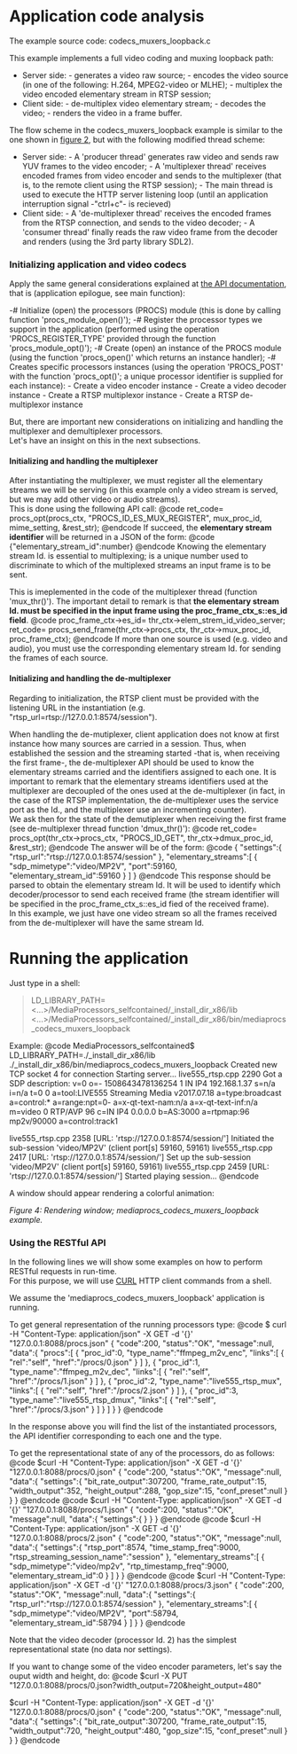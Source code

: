 # 
Application code analysis
=========================

The example source code: codecs_muxers_loopback.c

This example implements a full video coding and muxing loopback path:
- Server side:
      - generates a video raw source;
      - encodes the video source (in one of the following: H.264, MPEG2-video or MLHE);
      - multiplex the video encoded elementary stream in RTSP session;
- Client side:
       - de-multiplex video elementary stream;
       - decodes the video;
       - renders the video in a frame buffer.

The flow scheme in the codecs_muxers_loopback example is similar to the one shown in [figure 2](md_DOCUMENTATION.html#How_to_use_a_Processor_the_API), but with the following modified thread scheme:
- Server side:
      - A 'producer thread' generates raw video and sends raw YUV frames to the video encoder;
      - A 'multiplexer thread' receives encoded frames from video encoder and sends to the multiplexer (that is, to the remote client using the RTSP session);
      - The main thread is used to execute the HTTP server listening loop (until an application interruption signal -"ctrl+c"- is recieved)
- Client side:
      - A 'de-multiplexer thread' receives the encoded frames from the RTSP connection, and sends to the video decoder;
      - A 'consumer thread' finally reads the raw video frame from the decoder and renders (using the 3rd party library SDL2).

### Initializing application and video codecs

Apply the same general considerations explained at [the API documentation](md_DOCUMENTATION.html#How_to_use_a_Processor_the_API), that is (application epilogue, see main function):

-# Initialize (open) the processors (PROCS) module (this is done by calling function 'procs_module_open()');
-# Register the processor types we support in the application (performed using the operation 'PROCS_REGISTER_TYPE' provided through the function 'procs_module_opt()');
-# Create (open) an instance of the PROCS module (using the function 'procs_open()' which returns an instance handler);
-# Creates specific processors instances (using the operation 'PROCS_POST' with the function 'procs_opt()'; a unique processor identifier is supplied for each instance):
         - Create a video encoder instance
         - Create a video decoder instance
         - Create a RTSP multiplexor instance
         - Create a RTSP de-multiplexor instance

But, there are important new considerations on initializing and handling the multiplexer and demultiplexer processors.<br>
Let's have an insight on this in the next subsections.

#### Initializing and handling the multiplexer

After instantiating the multiplexer, we must register all the elementary streams we will be serving (in this example only a video stream is served, but we may add other video or audio streams).<br>
This is done using the following API call:
@code
ret_code= procs_opt(procs_ctx, "PROCS_ID_ES_MUX_REGISTER", mux_proc_id, mime_setting, &rest_str);
@endcode
If succeed, the <b>elementary stream identifier</b> will be returned in a JSON of the form:
@code
{"elementary_stream_id":number}
@endcode
Knowing the elementary stream Id. is essential to multiplexing; is a unique number used to discriminate to which of the multiplexed streams an input frame is to be sent.<br>

This is imeplemented in the code of the multiplexer thread (function 'mux_thr()').
The important detail to remark is that <b>the elementary stream Id. must be specified in the input frame using the proc_frame_ctx_s::es_id field</b>.
@code
proc_frame_ctx->es_id= thr_ctx->elem_strem_id_video_server;
ret_code= procs_send_frame(thr_ctx->procs_ctx, thr_ctx->mux_proc_id, proc_frame_ctx);
@endcode
If more than one source is used (e.g. video and audio), you must use the corresponding elementary stream Id. for sending the frames of each source.

#### Initializing and handling the de-multiplexer

Regarding to initialization, the RTSP client must be provided with the listening URL in the instantiation (e.g. "rtsp_url=rtsp://127.0.0.1:8574/session").

When handling the de-mutiplexer, client application does not know at first instance how many sources are carried in a session. Thus, when established the session and the streaming started -that is, when receiving the first frame-, the de-multiplexer API should be used to know the elementary streams carried and the identifiers assigned to each one. It is important to remark that the elementary streams identifiers used at the multiplexer are decoupled of the ones used at the de-multiplexer (in fact, in the case of the RTSP implementation, the de-multiplexer uses the service port as the Id., and the multiplexer use an incrementing counter).<br>
We ask then for the state of the demutiplexer when receiving the first frame (see de-multiplexer thread function 'dmux_thr()'):
@code
ret_code= procs_opt(thr_ctx->procs_ctx, "PROCS_ID_GET", thr_ctx->dmux_proc_id, &rest_str);
@endcode
The answer will be of the form:
@code
{
   "settings":{
      "rtsp_url":"rtsp://127.0.0.1:8574/session"
   },
   "elementary_streams":[
      {
         "sdp_mimetype":"video/MP2V",
         "port":59160,
         "elementary_stream_id":59160
      }
   ]
}
@endcode
This response should be parsed to obtain the elementary stream Id. It will be used to identify which decoder/processor to send each received frame (the stream identifier will be specified in the proc_frame_ctx_s::es_id fied of the received frame).<br>
In this example, we just have one video stream so all the frames received from the de-multiplexer will have the same stream Id.

Running the application
=======================

Just type in a shell:

> LD_LIBRARY_PATH=<...>/MediaProcessors_selfcontained/_install_dir_x86/lib <...>/MediaProcessors_selfcontained/_install_dir_x86/bin/mediaprocs_codecs_muxers_loopback

Example:
@code
MediaProcessors_selfcontained$ LD_LIBRARY_PATH=./_install_dir_x86/lib ./_install_dir_x86/bin/mediaprocs_codecs_muxers_loopback 
Created new TCP socket 4 for connection
Starting server...
live555_rtsp.cpp 2290 Got a SDP description: v=0
o=- 1508643478136254 1 IN IP4 192.168.1.37
s=n/a
i=n/a
t=0 0
a=tool:LIVE555 Streaming Media v2017.07.18
a=type:broadcast
a=control:*
a=range:npt=0-
a=x-qt-text-nam:n/a
a=x-qt-text-inf:n/a
m=video 0 RTP/AVP 96
c=IN IP4 0.0.0.0
b=AS:3000
a=rtpmap:96 mp2v/90000
a=control:track1

live555_rtsp.cpp 2358 [URL: 'rtsp://127.0.0.1:8574/session/'] Initiated the sub-session 'video/MP2V' (client port[s] 59160, 59161)
live555_rtsp.cpp 2417 [URL: 'rtsp://127.0.0.1:8574/session/'] Set up the sub-session 'video/MP2V' (client port[s] 59160, 59161)
live555_rtsp.cpp 2459 [URL: 'rtsp://127.0.0.1:8574/session/'] Started playing session...
@endcode

A window should appear rendering a colorful animation:

<img align="left" src="../img4_examples_mediaprocs_codecs_muxers_loopback.png" alt style="margin-right:90%;">
<em align="left">Figure 4: Rendering window; mediaprocs_codecs_muxers_loopback example.</em>

### Using the RESTful API

In the following lines we will show some examples on how to perform RESTful requests in run-time.<br>
For this purpose, we will use [CURL](https://curl.haxx.se/) HTTP client commands from a shell.<br>

We assume the 'mediaprocs_codecs_muxers_loopback' application is running.

To get general representation of the running processors type:
@code
$ curl -H "Content-Type: application/json" -X GET -d '{}' "127.0.0.1:8088/procs.json"
{
   "code":200,
   "status":"OK",
   "message":null,
   "data":{
      "procs":[
         {
            "proc_id":0,
            "type_name":"ffmpeg_m2v_enc",
            "links":[
               {
                  "rel":"self",
                  "href":"/procs/0.json"
               }
            ]
         },
         {
            "proc_id":1,
            "type_name":"ffmpeg_m2v_dec",
            "links":[
               {
                  "rel":"self",
                  "href":"/procs/1.json"
               }
            ]
         },
         {
            "proc_id":2,
            "type_name":"live555_rtsp_mux",
            "links":[
               {
                  "rel":"self",
                  "href":"/procs/2.json"
               }
            ]
         },
         {
            "proc_id":3,
            "type_name":"live555_rtsp_dmux",
            "links":[
               {
                  "rel":"self",
                  "href":"/procs/3.json"
               }
            ]
         }
      ]
   }
}
@endcode

In the response above you will find the list of the instantiated processors, the API identifier corresponding to each one and the type.

To get the representational state of any of the processors, do as follows:
@code
$curl -H "Content-Type: application/json" -X GET -d '{}' "127.0.0.1:8088/procs/0.json"
{
   "code":200,
   "status":"OK",
   "message":null,
   "data":{
      "settings":{
         "bit_rate_output":307200,
         "frame_rate_output":15,
         "width_output":352,
         "height_output":288,
         "gop_size":15,
         "conf_preset":null
      }
   }
}
@endcode
@code
$curl -H "Content-Type: application/json" -X GET -d '{}' "127.0.0.1:8088/procs/1.json"
{
   "code":200,
   "status":"OK",
   "message":null,
   "data":{
      "settings":{
      }
   }
}
@endcode
@code
$curl -H "Content-Type: application/json" -X GET -d '{}' "127.0.0.1:8088/procs/2.json"
{
   "code":200,
   "status":"OK",
   "message":null,
   "data":{
      "settings":{
         "rtsp_port":8574,
         "time_stamp_freq":9000,
         "rtsp_streaming_session_name":"session"
      },
      "elementary_streams":[
         {
            "sdp_mimetype":"video/mp2v",
            "rtp_timestamp_freq":9000,
            "elementary_stream_id":0
         }
      ]
   }
}
@endcode
@code
$curl -H "Content-Type: application/json" -X GET -d '{}' "127.0.0.1:8088/procs/3.json"
{
   "code":200,
   "status":"OK",
   "message":null,
   "data":{
      "settings":{
         "rtsp_url":"rtsp://127.0.0.1:8574/session"
      },
      "elementary_streams":[
         {
            "sdp_mimetype":"video/MP2V",
            "port":58794,
            "elementary_stream_id":58794
         }
      ]
   }
}
@endcode

Note that the video decoder (processor Id. 2) has the simplest representational state (no data nor settings).<br>

If you want to change some of the video encoder parameters, let's say the ouput width and height, do:
@code
$curl -X PUT "127.0.0.1:8088/procs/0.json?width_output=720&height_output=480"

$curl -H "Content-Type: application/json" -X GET -d '{}' "127.0.0.1:8088/procs/0.json"
{
   "code":200,
   "status":"OK",
   "message":null,
   "data":{
      "settings":{
         "bit_rate_output":307200,
         "frame_rate_output":15,
         "width_output":720,
         "height_output":480,
         "gop_size":15,
         "conf_preset":null
      }
   }
}
@endcode



